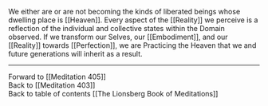 We either are or are not becoming the kinds of liberated beings whose dwelling place is [[Heaven]]. Every aspect of the [[Reality]] we perceive is a reflection of the individual and collective states within the Domain observed. If we transform our Selves, our [[Embodiment]], and our [[Reality]] towards [[Perfection]], we are Practicing the Heaven that we and future generations will inherit as a result. 

___

Forward to [[Meditation 405]]  
Back to [[Meditation 403]]  
Back to table of contents [[The Lionsberg Book of Meditations]]  